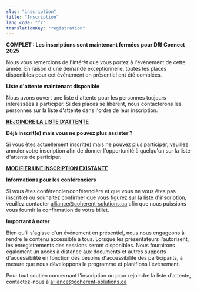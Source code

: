 ```yaml
---
slug: "inscription"
title: "Inscription"
lang_code: "fr"
translationKey: "registration"
---
```



<strong>COMPLET : Les inscriptions sont maintenant fermées pour DRI Connect 2025</strong>


Nous vous remercions de l'intérêt que vous portez à l'événement de cette année. En raison d'une demande exceptionnelle, toutes les places disponibles pour cet événement en présentiel ont été comblées.

<strong>Liste d'attente maintenant disponible</strong>

Nous avons ouvert une liste d'attente pour les personnes toujours intéressées à participer. Si des places se libèrent, nous contacterons les personnes sur la liste d'attente dans l'ordre de leur inscription. 
 


<a href="https://forms.office.com/Pages/ResponsePage.aspx?id=7LFlSMtnBEeBxwJEpmxPVsMa876QPnVOoMgDGLFgl5pUNE00Nk5LVkc4MFVLRFJMSFROSjJXVTI5NS4u" target="_blank"><strong>REJOINDRE LA LISTE D'ATTENTE</strong></a>


<strong>Déjà inscrit(e) mais vous ne pouvez plus assister ?</strong>

Si vous êtes actuellement inscrit(e) mais ne pouvez plus participer, veuillez annuler votre inscription afin de donner l'opportunité à quelqu'un sur la liste d'attente de participer.
 

<a href=https://events.myconferencesuite.com/SpringDRIConnect2025/reg/returning target="_blank"><strong>MODIFIER UNE INSCRIPTION EXISTANTE</strong></a>

<strong>Informations pour les conférenciers</strong>

Si vous êtes conférencier/conférencière et que vous ne vous êtes pas inscrit(e) ou souhaitez confirmer que vous figurez sur la liste d'inscription, veuillez contacter alliance@coherent-solutions.ca afin que nous puissions vous fournir la confirmation de votre billet.


<strong>Important à noter</strong>


Bien qu'il s'agisse d'un événement en présentiel, nous nous engageons à rendre le contenu accessible à tous. Lorsque les présentateurs l'autorisent, les enregistrements des sessions seront disponibles. Nous fournirons également un accès à distance aux documents et autres supports d'accessibilité en fonction des besoins d'accessibilité des participants, à mesure que nous développons le programme et planifions l'événement.

Pour tout soutien concernant l'inscription ou pour rejoindre la liste d'attente, contactez-nous à alliance@coherent-solutions.ca
 
<!--
Les inscriptions pour participer en personne sont complètes. Toutefois, la participation virtuelle reste ouverte.
Veuillez cliquez sur le lien suivant pour vous inscrire:
<https://events.myconferencesuite.com/DRIConnect/reg/landing>

## Coût

La participation à cet événement est gratuite. Cependant, tout frais lié aux vols, à l'hébergement, et aux repas, en dehors de ceux offerts dans le cadre de l’événement, seront à la charge de chaque participant.
-->